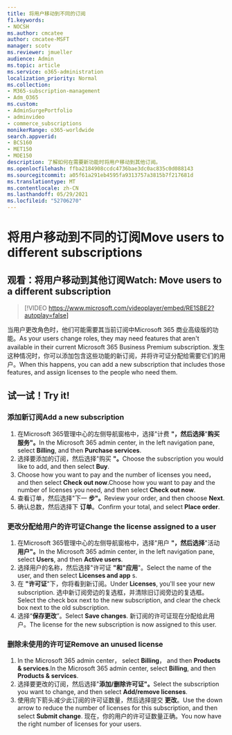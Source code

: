 ```yaml
---
title: 将用户移动到不同的订阅
f1.keywords:
- NOCSH
ms.author: cmcatee
author: cmcatee-MSFT
manager: scotv
ms.reviewer: jmueller
audience: Admin
ms.topic: article
ms.service: o365-administration
localization_priority: Normal
ms.collection:
- M365-subscription-management
- Adm_O365
ms.custom:
- AdminSurgePortfolio
- adminvideo
- commerce_subscriptions
monikerRange: o365-worldwide
search.appverid:
- BCS160
- MET150
- MOE150
description: 了解如何在需要新功能时将用户移动到其他订阅。
ms.openlocfilehash: ffba2184908ccdc4736bae3dc0ac835c0d088143
ms.sourcegitcommit: a05f61a291eb4595fa9313757a3815b7f217681d
ms.translationtype: MT
ms.contentlocale: zh-CN
ms.lasthandoff: 05/29/2021
ms.locfileid: "52706270"
---
```

# <a name="move-users-to-different-subscriptions"></a><span data-ttu-id="e8caa-103">将用户移动到不同的订阅</span><span class="sxs-lookup"><span data-stu-id="e8caa-103">Move users to different subscriptions</span></span>

## <a name="watch-move-users-to-a-different-subscription"></a><span data-ttu-id="e8caa-104">观看：将用户移动到其他订阅</span><span class="sxs-lookup"><span data-stu-id="e8caa-104">Watch: Move users to a different subscription</span></span>

> [!VIDEO https://www.microsoft.com/videoplayer/embed/RE1SBE2?autoplay=false]

<span data-ttu-id="e8caa-105">当用户更改角色时，他们可能需要其当前订阅中Microsoft 365 商业高级版的功能。</span><span class="sxs-lookup"><span data-stu-id="e8caa-105">As your users change roles, they may need features that aren't available in their current Microsoft 365 Business Premium subscription.</span></span> <span data-ttu-id="e8caa-106">发生这种情况时，你可以添加包含这些功能的新订阅，并将许可证分配给需要它们的用户。</span><span class="sxs-lookup"><span data-stu-id="e8caa-106">When this happens, you can add a new subscription that includes those features, and assign licenses to the people who need them.</span></span>

## <a name="try-it"></a><span data-ttu-id="e8caa-107">试一试！</span><span class="sxs-lookup"><span data-stu-id="e8caa-107">Try it!</span></span>

### <a name="add-a-new-subscription"></a><span data-ttu-id="e8caa-108">添加新订阅</span><span class="sxs-lookup"><span data-stu-id="e8caa-108">Add a new subscription</span></span>

1. <span data-ttu-id="e8caa-109">在Microsoft 365管理中心的左侧导航窗格中，选择"计费 **"，然后选择**"**购买服务"。**</span><span class="sxs-lookup"><span data-stu-id="e8caa-109">In the Microsoft 365 admin center, in the left navigation pane, select **Billing**, and then **Purchase services**.</span></span>
1. <span data-ttu-id="e8caa-110">选择要添加的订阅，然后选择"购买 **"。**</span><span class="sxs-lookup"><span data-stu-id="e8caa-110">Choose the subscription you would like to add, and then select **Buy**.</span></span>
1. <span data-ttu-id="e8caa-111">Choose how you want to pay and the number of licenses you need， and then select **Check out now**.</span><span class="sxs-lookup"><span data-stu-id="e8caa-111">Choose how you want to pay and the number of licenses you need, and then select **Check out now**.</span></span>
1. <span data-ttu-id="e8caa-112">查看订单，然后选择"下一 **步"。**</span><span class="sxs-lookup"><span data-stu-id="e8caa-112">Review your order, and then choose **Next**.</span></span>
1. <span data-ttu-id="e8caa-113">确认总数，然后选择下 **订单**。</span><span class="sxs-lookup"><span data-stu-id="e8caa-113">Confirm your total, and select **Place order**.</span></span>

### <a name="change-the-license-assigned-to-a-user"></a><span data-ttu-id="e8caa-114">更改分配给用户的许可证</span><span class="sxs-lookup"><span data-stu-id="e8caa-114">Change the license assigned to a user</span></span>

1. <span data-ttu-id="e8caa-115">在Microsoft 365管理中心的左侧导航窗格中，选择"用户 **"，然后选择**"活动 **用户"。**</span><span class="sxs-lookup"><span data-stu-id="e8caa-115">In the Microsoft 365 admin center, in the left navigation pane, select **Users**, and then **Active users**.</span></span>
1. <span data-ttu-id="e8caa-116">选择用户的名称，然后选择"许可证 **"和"应用**"。</span><span class="sxs-lookup"><span data-stu-id="e8caa-116">Select the name of the user, and then select **Licenses and app** s.</span></span>
1. <span data-ttu-id="e8caa-117">在 **"许可证**"下，你将看到新订阅。</span><span class="sxs-lookup"><span data-stu-id="e8caa-117">Under **Licenses**, you'll see your new subscription.</span></span> <span data-ttu-id="e8caa-118">选中新订阅旁边的复选框，并清除旧订阅旁边的复选框。</span><span class="sxs-lookup"><span data-stu-id="e8caa-118">Select the check box next to the new subscription, and clear the check box next to the old subscription.</span></span>
1. <span data-ttu-id="e8caa-119">选择“**保存更改**”。</span><span class="sxs-lookup"><span data-stu-id="e8caa-119">Select **Save changes**.</span></span> <span data-ttu-id="e8caa-120">新订阅的许可证现在分配给此用户。</span><span class="sxs-lookup"><span data-stu-id="e8caa-120">The license for the new subscription is now assigned to this user.</span></span>

### <a name="remove-an-unused-license"></a><span data-ttu-id="e8caa-121">删除未使用的许可证</span><span class="sxs-lookup"><span data-stu-id="e8caa-121">Remove an unused license</span></span>

1. <span data-ttu-id="e8caa-122">In the Microsoft 365 admin center， select **Billing**， and then **Products & services**.</span><span class="sxs-lookup"><span data-stu-id="e8caa-122">In the Microsoft 365 admin center, select **Billing**, and then **Products & services**.</span></span>
1. <span data-ttu-id="e8caa-123">选择要更改的订阅，然后选择"**添加/删除许可证"。**</span><span class="sxs-lookup"><span data-stu-id="e8caa-123">Select the subscription you want to change, and then select **Add/remove licenses**.</span></span>
1. <span data-ttu-id="e8caa-124">使用向下箭头减少此订阅的许可证数量，然后选择提交 **更改**。</span><span class="sxs-lookup"><span data-stu-id="e8caa-124">Use the down arrow to reduce the number of licenses for this subscription, and then select **Submit change**.</span></span> <span data-ttu-id="e8caa-125">现在，你的用户的许可证数量正确。</span><span class="sxs-lookup"><span data-stu-id="e8caa-125">You now have the right number of licenses for your users.</span></span>